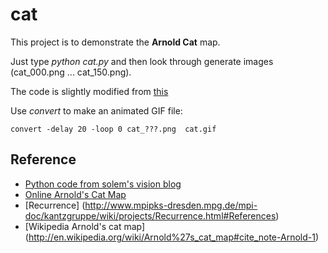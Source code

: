 cat
===

This project is to demonstrate the **Arnold Cat** map.

Just type *python cat.py* and then look through generate images (cat_000.png ... cat_150.png).

The code is slightly modified from [this](http://www.janeriksolem.net/2012/06/arnolds-cat-map.html)

Use *convert* to make an animated GIF file:

    convert -delay 20 -loop 0 cat_???.png  cat.gif

Reference
---------
* [Python code from solem's vision blog](http://www.janeriksolem.net/2012/06/arnolds-cat-map.html)
* [Online Arnold's Cat Map](http://www.jasondavies.com/catmap/)
* [Recurrence] (http://www.mpipks-dresden.mpg.de/mpi-doc/kantzgruppe/wiki/projects/Recurrence.html#References)
* [Wikipedia Arnold's cat map] (http://en.wikipedia.org/wiki/Arnold%27s_cat_map#cite_note-Arnold-1)

